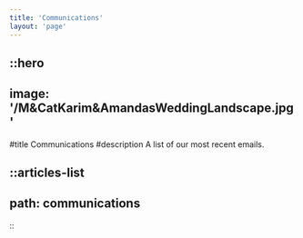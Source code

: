 ```yaml
---
title: 'Communications'
layout: 'page'
---
```



::hero
---
image: '/M&CatKarim&AmandasWeddingLandscape.jpg'
---
#title
Communications
#description
A list of our most recent emails.

::articles-list
---
path: communications
---
::